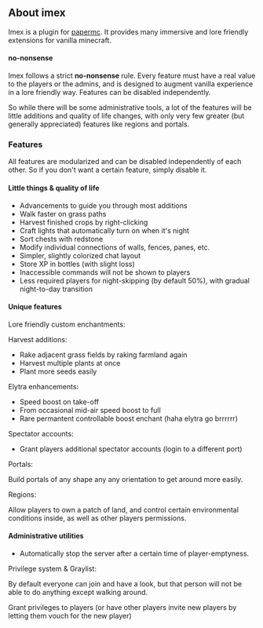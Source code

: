 ## About imex

Imex is a plugin for [papermc](https://papermc.io). It provides many
immersive and lore friendly extensions for vanilla minecraft.

#### no-nonsense

Imex follows a strict **no-nonsense** rule.
Every feature must have a real value to the players or the admins,
and is designed to augment vanilla experience in a lore friendly way.
Features can be disabled independently.

So while there will be some administrative tools, a lot of the features will be
little additions and quality of life changes, with
only very few greater (but generally appreciated) features like regions and portals.

### Features

All features are modularized and can be disabled independently of each other.
So if you don't want a certain feature, simply disable it.

#### Little things & quality of life

- Advancements to guide you through most additions
- Walk faster on grass paths
- Harvest finished crops by right-clicking
- Craft lights that automatically turn on when it's night
- Sort chests with redstone
- Modify individual connections of walls, fences, panes, etc.
- Simpler, slightly colorized chat layout
- Store XP in bottles (with slight loss)
- Inaccessible commands will not be shown to players
- Less required players for night-skipping (by default 50%), with gradual night-to-day transition

#### Unique features

Lore friendly custom enchantments:

Harvest additions:
- Rake adjacent grass fields by raking farmland again
- Harvest multiple plants at once
- Plant more seeds easily

Elytra enhancements:
- Speed boost on take-off
- From occasional mid-air speed boost to full 
- Rare permantent controllable boost enchant (haha elytra go brrrrrr)

Spectator accounts:
- Grant players additional spectator accounts (login to a different port)

Portals:

Build portals of any shape any any orientation
to get around more easily.

Regions:

Allow players to own a patch of land, and control certain
environmental conditions inside, as well as other players permissions.

#### Administrative utilities

- Automatically stop the server after a certain time of player-emptyness.

Privilege system & Graylist:

By default everyone can join and have a look,
but that person will not be able to do anything except walking around.

Grant privileges to players (or have other players invite new players
by letting them vouch for the new player)

